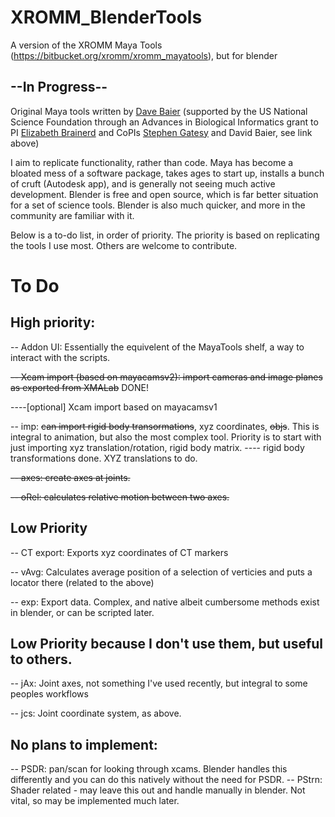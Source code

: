 # XROMM_BlenderTools
A version of the XROMM Maya Tools (https://bitbucket.org/xromm/xromm_mayatools), but for blender 

## --In Progress--

Original Maya tools written by <a href="https://biology.providence.edu/faculty-members/david-baier/">Dave Baier</a> (supported by the US National Science Foundation through an Advances in Biological Informatics grant to PI <a href = "https://vivo.brown.edu/display/ebrainer">Elizabeth Brainerd</a> and CoPIs <a href="https://vivo.brown.edu/display/sgatesy">Stephen Gatesy</a> and David Baier, see link above)

I aim to replicate functionality, rather than code.  Maya has become a bloated mess of a software package, takes ages to start up, installs a bunch of cruft (Autodesk app), and is generally not seeing much active development.  Blender is free and open source, which is far better situation for a set of science tools.  Blender is also much quicker, and more in the community are familiar with it.

Below is a to-do list, in order of priority.  The priority is based on replicating the tools I use most.  Others are welcome to contribute.

# To Do

## High priority:

-- Addon UI: Essentially the equivelent of the MayaTools shelf, a way to interact with the scripts.

~~-- Xcam import (based on mayacamsv2): import cameras and image planes as exported from XMALab~~  DONE!

----[optional] Xcam import based on mayacamsv1

-- imp:  ~~can import rigid body transormations~~, xyz coordinates, ~~objs~~.  This is integral to animation, but also the most complex tool. Priority is to start with just importing xyz translation/rotation, rigid body matrix.
---- rigid body transformations done.  XYZ translations to do.
 
~~-- axes: create axes at joints.~~

~~-- oRel: calculates relative motion between two axes.~~
 
## Low Priority 

-- CT export: Exports xyz coordinates of CT markers

-- vAvg: Calculates average position of a selection of verticies and puts a locator there (related to the above)

-- exp: Export data.  Complex, and native albeit cumbersome methods exist in blender, or can be scripted later.

## Low Priority because I don't use them, but useful to others.

-- jAx: Joint axes, not something I've used recently, but integral to some peoples workflows

-- jcs: Joint coordinate system, as above.

## No plans to implement:

-- PSDR: pan/scan for looking through xcams.  Blender handles this differently and you can do this natively without the need for PSDR.
-- PStrn: Shader related - may leave this out and handle manually in blender.  Not vital, so may be implemented much later.
